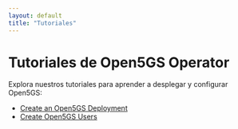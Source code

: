 ```yaml
---
layout: default
title: "Tutoriales"
---
```


# Tutoriales de Open5GS Operator

Explora nuestros tutoriales para aprender a desplegar y configurar Open5GS:

- [Create an Open5GS Deployment](/docs/open5gs-deployment/deployment.html)
- [Create Open5GS Users](/docs/open5gs-users/users.html)
